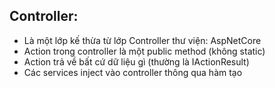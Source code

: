 ﻿## Controller:
- Là một lớp kế thừa từ lớp Controller thư viện: AspNetCore 
- Action trong controller là một public method (không static)
- Action trả về bất cứ dữ liệu gì (thường là IActionResult)
- Các services inject vào controller thông qua hàm tạo
